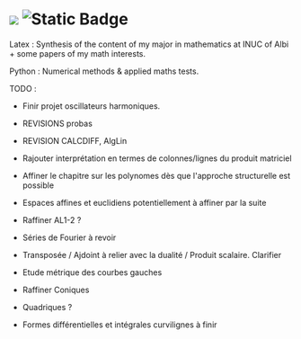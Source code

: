 # <img src="https://img.shields.io/badge/Mathematics-5966a6?style=for-the-badge&logo=latex&logoColor=white"> <img alt="Static Badge" src="https://img.shields.io/badge/python-green?style=for-the-badge&logo=python&logoColor=white">

Latex : Synthesis of the content of my major in mathematics at INUC of Albi + some papers of my math interests.

Python : Numerical methods & applied maths tests.

TODO : 
- Finir projet oscillateurs harmoniques.

- REVISIONS probas
- REVISION CALCDIFF, AlgLin


- Rajouter interprétation en termes de colonnes/lignes du produit matriciel
- Affiner le chapitre sur les polynomes dès que l'approche structurelle est possible
- Espaces affines et euclidiens potentiellement à affiner par la suite
- Raffiner AL1-2 ?

- Séries de Fourier à revoir
- Transposée / Ajdoint à relier avec la dualité / Produit scalaire. Clarifier
- Etude métrique des courbes gauches
- Raffiner Coniques
- Quadriques ? 
- Formes différentielles et intégrales curvilignes à finir


